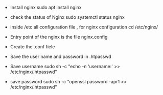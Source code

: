 - Install nginx
   sudo apt install nginx
- check the status of Nginx
   sudo systemctl status nginx
- inside /etc all configuration file , for nginx configuration
    cd /etc/nginx/
- Entry point of the nginx is the file
   nginx.config
- Create the  .conf fiele

- Save the user name and password in .htpasswd 

- Save username
   sudo  sh -c "echo -n 'username:' >> /etc/nginx/.htpasswd"
- save password
   sudo sh -c "openssl password -apr1 >> /etc/nginx/.htpasswd"

